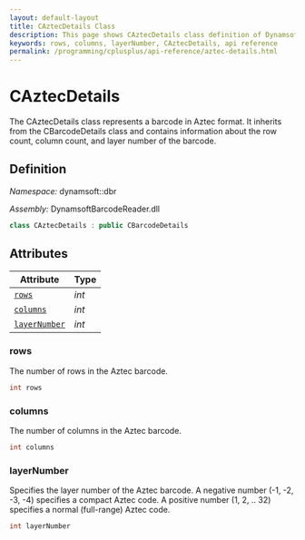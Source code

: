 ```yaml
---
layout: default-layout
title: CAztecDetails Class
description: This page shows CAztecDetails class definition of Dynamsoft Barcode Reader SDK C++ Edition.
keywords: rows, columns, layerNumber, CAztecDetails, api reference
permalink: /programming/cplusplus/api-reference/aztec-details.html
---
```

# CAztecDetails

The CAztecDetails class represents a barcode in Aztec format. It inherits from the CBarcodeDetails class and contains information about the row count, column count, and layer number of the barcode.

## Definition

*Namespace:* dynamsoft::dbr

*Assembly:* DynamsoftBarcodeReader.dll

```cpp
class CAztecDetails : public CBarcodeDetails
```

## Attributes

| Attribute | Type |
|---------- | ---- |
| [`rows`](#rows) | *int* |
| [`columns`](#columns) | *int* |
| [`layerNumber`](#layernumber) | *int* |

### rows

The number of rows in the Aztec barcode.

```cpp
int rows
```

### columns

The number of columns in the Aztec barcode.

```cpp
int columns
```

### layerNumber

Specifies the layer number of the Aztec barcode. A negative number (-1, -2, -3, -4) specifies a compact Aztec code. A positive number (1, 2, .. 32) specifies a normal (full-range) Aztec code.

```cpp
int layerNumber
```
